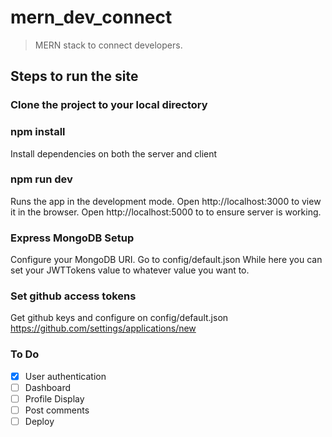 # mern_dev_connect

> MERN stack to connect developers.

## Steps to run the site

### Clone the project to your local directory

### npm install

Install dependencies on both the server and client

### npm run dev

Runs the app in the development mode.
Open http://localhost:3000 to view it in the browser.
Open http://localhost:5000 to to ensure server is working.

### Express MongoDB Setup

Configure your MongoDB URI. Go to config/default.json
While here you can set your JWTTokens value to whatever value you want to.

### Set github access tokens

Get github keys and configure on config/default.json
https://github.com/settings/applications/new

### To Do

- [x] User authentication
- [ ] Dashboard
- [ ] Profile Display
- [ ] Post comments
- [ ] Deploy
